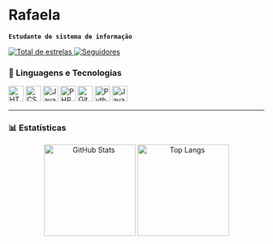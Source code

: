 # Rafaela

**`Estudante de sistema de informação `**

<p align="left">
  <a href="https://github.com/RafaelaTGL?tab=repositories&sort=stargazers">
    <img alt="Total de estrelas" title="Total de estrelas no GitHub" src="https://img.shields.io/github/stars/RafaelaTGL?color=55960c&label=Estrelas&logo=github&style=for-the-badge" />
  </a>
  <a href="https://github.com/RafaelaTGL?tab=followers">
    <img alt="Seguidores" title="Me siga no GitHub" src="https://img.shields.io/github/followers/RafaelaTGL?color=236ad3&label=Seguidores&logo=github&style=for-the-badge" />
  </a>
</p>

### 🤖 Linguagens e Tecnologias  

<p>
    <img alt="HTML" title="HTML" width="30px" src="https://cdn.jsdelivr.net/gh/devicons/devicon@latest/icons/html5/html5-original.svg" />
    <img alt="CSS" title="CSS" width="30px" src="https://cdn.jsdelivr.net/gh/devicons/devicon@latest/icons/css3/css3-original.svg" />
    <img alt="JavaScript" title="JavaScript" width="30px" src="https://cdn.jsdelivr.net/gh/devicons/devicon@latest/icons/javascript/javascript-original.svg" />
    <img alt="PHP" title="PHP" width="30px" src="https://cdn.jsdelivr.net/gh/devicons/devicon@latest/icons/php/php-original.svg" />
    <img alt="Git" title="Git" width="30px" src="https://cdn.jsdelivr.net/gh/devicons/devicon@latest/icons/git/git-original.svg" />
    <img alt="Python" title="Python" width="30px" src="https://cdn.jsdelivr.net/gh/devicons/devicon@latest/icons/python/python-original.svg" />
    <img alt="Java" title="Java" width="30px" src="https://cdn.jsdelivr.net/gh/devicons/devicon@latest/icons/java/java-original.svg" />
</p>

---

### 📊 Estatísticas  

<p align="center">
  <img 
    alt="GitHub Stats" 
    height="180em" 
    src="https://github-readme-stats.vercel.app/api?username=RafaelaTGl&show_icons=true&theme=tokyonight&include_all_commits=true&locale=pt-br" 
  />
  <img 
    alt="Top Langs" 
    height="180em" 
    src="https://github-readme-stats.vercel.app/api/top-langs/?username=RafaelaTGL&theme=tokyonight&layout=compact&custom_title=Tecnologias&langs_count=9" 
  />
</p>
